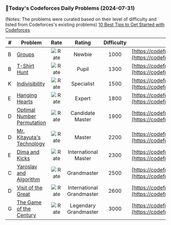 ### 🌟Today's Codeforces Daily Problems (2024-07-31)
(Notes: The problems were curated based on their level of difficulty and listed from Codeforces's existing problems)
[10 Best Tips to Get Started with Codeforces](https://github.com/ika9810/Codeforces-Daily-Problems/blob/main/10%20Best%20Tips%20to%20Get%20Started%20with%20Codeforces.md)

| # | Problem | Rate| Rating | Difficulty | Contest |
|---| ----- | :--------: | :----------: | :----------: | ---------- |
|B|[Groups](https://codeforces.com/contest/1598/problem/B)|![Rate](https://img.shields.io/badge/Newbie-1000-lightgrey)|Newbie|1000|[https://codeforces.com/contest/1598](https://codeforces.com/contest/1598)|
|B|[T-Shirt Hunt](https://codeforces.com/contest/807/problem/B)|![Rate](https://img.shields.io/badge/Pupil-1300-brightgreen)|Pupil|1300|[https://codeforces.com/contest/807](https://codeforces.com/contest/807)|
|K|[Indivisibility](https://codeforces.com/contest/630/problem/K)|![Rate](https://img.shields.io/badge/Specialist-1500-9cf)|Specialist|1500|[https://codeforces.com/contest/630](https://codeforces.com/contest/630)|
|E|[Hanging Hearts](https://codeforces.com/contest/1740/problem/E)|![Rate](https://img.shields.io/badge/Expert-1800-blue)|Expert|1800|[https://codeforces.com/contest/1740](https://codeforces.com/contest/1740)|
|D|[Optimal Number Permutation](https://codeforces.com/contest/622/problem/D)|![Rate](https://img.shields.io/badge/Candidate%20Master-1900-blueviolet)|Candidate Master|1900|[https://codeforces.com/contest/622](https://codeforces.com/contest/622)|
|D|[Mr. Kitayuta's Technology](https://codeforces.com/contest/505/problem/D)|![Rate](https://img.shields.io/badge/Master-2200-orange)|Master|2200|[https://codeforces.com/contest/505](https://codeforces.com/contest/505)|
|E|[Dima and Kicks](https://codeforces.com/contest/358/problem/E)|![Rate](https://img.shields.io/badge/International%20Master-2300-orange)|International Master|2300|[https://codeforces.com/contest/358](https://codeforces.com/contest/358)|
|C|[Yaroslav and Algorithm](https://codeforces.com/contest/301/problem/C)|![Rate](https://img.shields.io/badge/Grandmaster-2500-red)|Grandmaster|2500|[https://codeforces.com/contest/301](https://codeforces.com/contest/301)|
|D|[Visit of the Great](https://codeforces.com/contest/185/problem/D)|![Rate](https://img.shields.io/badge/International%20Grandmaster-2600-red)|International Grandmaster|2600|[https://codeforces.com/contest/185](https://codeforces.com/contest/185)|
|G|[The Game of the Century](https://codeforces.com/contest/1779/problem/G)|![Rate](https://img.shields.io/badge/Legendary%20Grandmaster-3000-red)|Legendary Grandmaster|3000|[https://codeforces.com/contest/1779](https://codeforces.com/contest/1779)|
